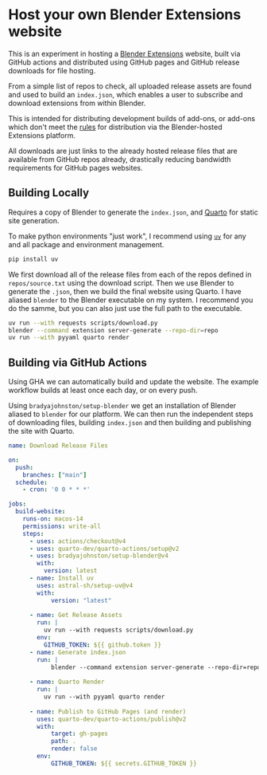 # Host your own Blender Extensions website

This is an experiment in hosting a [Blender Extensions](https://docs.blender.org/manual/en/latest/advanced/extensions/creating_repository/index.html) website, built via GitHub actions and distributed using GitHub pages and GitHub release downloads for file hosting.

From a simple list of repos to check, all uploaded release assets are found and used to build an `index.json`, which enables a user to subscribe and download extensions from within Blender.

This is intended for distributing development builds of add-ons, or add-ons which don't meet the [rules](https://extensions.blender.org/terms-of-service/) for distribution via the Blender-hosted Extensions platform.

All downloads are just links to the already hosted release files that are available from GitHub repos already, drastically reducing bandwidth requirements for GitHub pages websites.

## Building Locally

Requires a copy of Blender to generate the `index.json`, and [Quarto](https://quarto.org) for static site generation.

To make python environments "just work", I recommend using [`uv`](https://docs.astral.sh/uv/) for any and all package and environment management.

```bash
pip install uv
```

We first download all of the release files from each of the repos defined in `repos/source.txt` using the download script. Then we use Blender to generate the `.json`, then we build the final website using Quarto. I have aliased `blender` to the Blender executable on my system. I recommend you do the samme, but you can also just use the full path to the executable.
```bash
uv run --with requests scripts/download.py
blender --command extension server-generate --repo-dir=repo
uv run --with pyyaml quarto render
```

## Building via GitHub Actions

Using GHA we can automatically build and update the website. The example workflow builds at least once each day, or on every push.

Using `bradyajohnston/setup-blender` we get an installation of Blender aliased to `blender` for our platform. We can then run the independent steps of downloading files, building `index.json` and then building and publishing the site with Quarto.

```yml
name: Download Release Files

on:
  push:
    branches: ["main"]
  schedule:
    - cron: '0 0 * * *'

jobs:
  build-website:
    runs-on: macos-14
    permissions: write-all
    steps:
      - uses: actions/checkout@v4
      - uses: quarto-dev/quarto-actions/setup@v2
      - uses: bradyajohnston/setup-blender@v4
        with: 
          version: latest
      - name: Install uv
        uses: astral-sh/setup-uv@v4
        with:
            version: "latest"
    
      - name: Get Release Assets
        run: |
          uv run --with requests scripts/download.py
        env:
          GITHUB_TOKEN: ${{ github.token }}
      - name: Generate index.json
        run: |
            blender --command extension server-generate --repo-dir=repo
    
      - name: Quarto Render
        run: |
          uv run --with pyyaml quarto render
    
      - name: Publish to GitHub Pages (and render)
        uses: quarto-dev/quarto-actions/publish@v2
        with:
            target: gh-pages
            path: .
            render: false
        env:
            GITHUB_TOKEN: ${{ secrets.GITHUB_TOKEN }}
```
